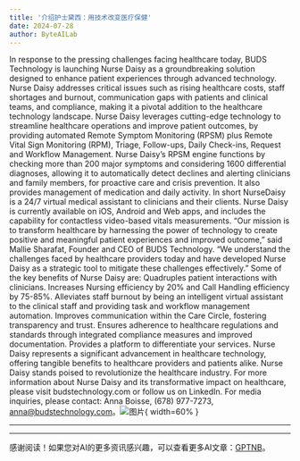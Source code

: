 ```yaml
---
title: '介绍护士黛西：用技术改变医疗保健'
date: 2024-07-28
author: ByteAILab
---
```


In response to the pressing challenges facing healthcare today, BUDS Technology is launching Nurse Daisy as a groundbreaking solution designed to enhance patient experiences through advanced technology. Nurse Daisy addresses critical issues such as rising healthcare costs, staff shortages and burnout, communication gaps with patients and clinical teams, and compliance, making it a pivotal addition to the healthcare technology landscape. Nurse Daisy leverages cutting-edge technology to streamline healthcare operations and improve patient outcomes, by providing automated Remote Symptom Monitoring (RPSM) plus Remote Vital Sign Monitoring (RPM), Triage, Follow-ups, Daily Check-ins, Request and Workflow Management. Nurse Daisy’s RPSM engine functions by checking more than 200 major symptoms and considering 1600 differential diagnoses, allowing it to automatically detect declines and alerting clinicians and family members, for proactive care and crisis prevention. It also provides management of medication and daily activity. In short NurseDaisy is a 24/7 virtual medical assistant to clinicians and their clients. Nurse Daisy is currently available on iOS, Android and Web apps, and includes the capability for contactless video-based vitals measurements. “Our mission is to transform healthcare by harnessing the power of technology to create positive and meaningful patient experiences and improved outcome,” said Mallie Sharafat, Founder and CEO of BUDS Technology. “We understand the challenges faced by healthcare providers today and have developed Nurse Daisy as a strategic tool to mitigate these challenges effectively.” Some of the key benefits of Nurse Daisy are: Quadruples patient interactions with clinicians. Increases Nursing efficiency by 20% and Call Handling efficiency by 75-85%. Alleviates staff burnout by being an intelligent virtual assistant to the clinical staff and providing task and workflow management automation. Improves communication within the Care Circle, fostering transparency and trust. Ensures adherence to healthcare regulations and standards through integrated compliance measures and improved documentation. Provides a platform to differentiate your services. Nurse Daisy represents a significant advancement in healthcare technology, offering tangible benefits to healthcare providers and patients alike. Nurse Daisy stands poised to revolutionize the healthcare industry. For more information about Nurse Daisy and its transformative impact on healthcare, please visit budstechnology.com or follow us on LinkedIn. For media inquiries, please contact: Anna Boisse, (678) 977-7273, anna@budstechnology.com。![图片](https://ai-techpark.com/wp-content/uploads/2024/07/Introducing-Nu-960x540.jpg){ width=60% }

---

---
感谢阅读！如果您对AI的更多资讯感兴趣，可以查看更多AI文章：[GPTNB](https://gptnb.com)。